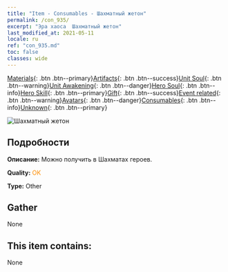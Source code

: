 ```yaml
---
title: "Item - Consumables - Шахматный жетон"
permalink: /con_935/
excerpt: "Эра хаоса  Шахматный жетон"
last_modified_at: 2021-05-11
locale: ru
ref: "con_935.md"
toc: false
classes: wide
---
```

 [Materials](/ItemsRU/){: .btn .btn--primary}[Artifacts](/ItemsRU/Artifacts/){: .btn .btn--success}[Unit Soul](/ItemsRU/UnitSoul/){: .btn .btn--warning}[Unit Awakening](/ItemsRU/UnitAwakening/){: .btn .btn--danger}[Hero Soul](/ItemsRU/HeroSoul/){: .btn .btn--info}[Hero Skill](/ItemsRU/HeroSkill/){: .btn .btn--primary}[Gift](/ItemsRU/Gift/){: .btn .btn--success}[Event related](/ItemsRU/Events/){: .btn .btn--warning}[Avatars](/ItemsRU/Avatars/){: .btn .btn--danger}[Consumables](/ItemsRU/Consumables/){: .btn .btn--info}[Unknown](/ItemsRU/Unknown/){: .btn .btn--primary}

 ![Шахматный жетон](/images/t/i_40023.png)

## Подробности
 **Описание:** Можно получить в Шахматах героев.

 **Quality:** <span style="color: #FF8C00">OK</span>

 **Type:** Other

## Gather

  None

## This item contains:

  None

